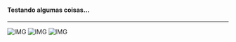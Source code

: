 <h4> Testando algumas coisas... </h4>
<hr>

![IMG](https://github.com/Tarmiel/PJ_web/blob/master/WordPress/testeTipos/aleatorio1.png)
![IMG](https://github.com/Tarmiel/PJ_web/blob/master/WordPress/testeTipos/aleatorio2.png)
![IMG](https://github.com/Tarmiel/PJ_web/blob/master/WordPress/testeTipos/aleatorio3.png)
